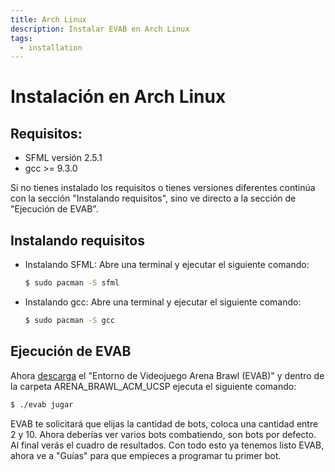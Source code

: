 ```yaml
---
title: Arch Linux
description: Instalar EVAB en Arch Linux 
tags:
  - installation
---
```

# Instalación en Arch Linux

## Requisitos:

- SFML versión 2.5.1
- gcc >= 9.3.0

Si no tienes instalado los requisitos o tienes versiones diferentes continúa con la sección "Instalando requisitos", sino ve directo a la sección de "Ejecución de EVAB".

## Instalando requisitos

- Instalando SFML: Abre una terminal y ejecutar el siguiente comando:
  ```bash
  $ sudo pacman -S sfml
  ```
- Instalando gcc: Abre una terminal y ejecutar el siguiente comando:
  ```bash
  $ sudo pacman -S gcc
  ```

## Ejecución de EVAB

Ahora [descarga](../../assets/EVAB/EVAB_linux_ubuntu&Arch.zip) el "Entorno de Videojuego Arena Brawl (EVAB)" y dentro de la carpeta ARENA_BRAWL_ACM_UCSP ejecuta el siguiente comando:

  ```bash
  $ ./evab jugar
  ```
EVAB te solicitará que elijas la cantidad de bots, coloca una cantidad entre 2 y 10. Ahora deberías ver varios bots combatiendo, son bots por defecto. Al final verás el cuadro de resultados. Con todo esto ya tenemos listo EVAB, ahora ve a "Guías" para que empieces a programar tu primer bot.
